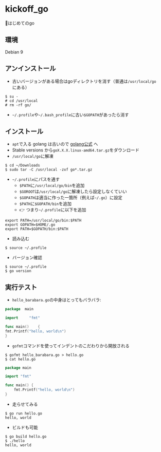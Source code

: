 # kickoff_go
:baby:はじめてのgo

## 環境
Debian 9

## アンインストール
* 古いバージョンがある場合はgoディレクトリを消す（普通は`/usr/local/go`にある）
```
$ su -
# cd /usr/local
# rm -rf go/
```
* `~/.profile`や`~/.bash_profile`に古い`$GOPATH`があったら消す

## インストール
* `apt`で入る golang は古いので [golang公式](https://golang.org/dl/) へ
* Stable versions から`goX.X.X.linux-amd64.tar.gz`をダウンロード
* `/usr/local/go`に解凍
```
$ cd ~/Downloads
$ sudo tar -C /usr/local -zxf go*.tar.gz
```

* `~/.profile`にパスを通す
	* `$PATH`に`/usr/local/go/bin`を追加
	* `$GOROOT`は`/usr/local/go`に解凍したら設定しなくていい
	* `$GOPATH`は適当に作った一箇所（例えば`~/.go`）に設定
	* `$PATH`に`$GOPATH/bin`を追加
	* :point_right: つまり`~/.profile`に以下を追加
```
export PATH=/usr/local/go/bin:$PATH
export GOPATH=$HOME/.go
export PATH=$GOPATH/bin:$PATH
```
* 読み込む
```
$ source ~/.profile
```
* バージョン確認
```
$ source ~/.profile
$ go version
```

## 実行テスト
* `hello_barabara.go`の中身はとってもバラバラ:

```go
package  main

import     "fmt"

func main()    {
fmt.Printf("hello, world\n")
}
```

* `gofmt`コマンドを使ってインデントのこだわりから開放される
```
$ gofmt hello_barabara.go > hello.go
$ cat hello.go
```

```go
package main

import "fmt"

func main() {
	fmt.Printf("hello, world\n")
}
```

* 走らせてみる
```
$ go run hello.go
hello, world
```

* ビルドも可能
```
$ go build hello.go
$ ./hello
hello, world
```
